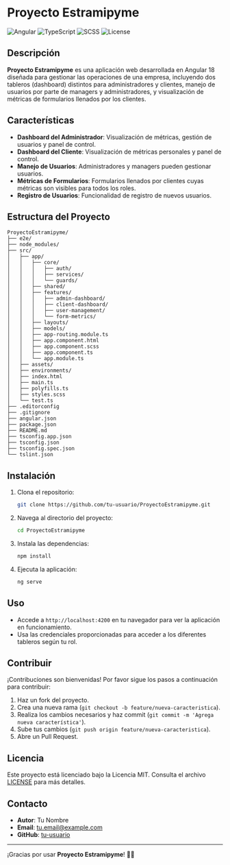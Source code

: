 # Proyecto Estramipyme

![Angular](https://img.shields.io/badge/Angular-18-red)
![TypeScript](https://img.shields.io/badge/TypeScript-4-blue)
![SCSS](https://img.shields.io/badge/SCSS-3-pink)
![License](https://img.shields.io/badge/License-MIT-green)

## Descripción

**Proyecto Estramipyme** es una aplicación web desarrollada en Angular 18 diseñada para gestionar las operaciones de una empresa, incluyendo dos tableros (dashboard) distintos para administradores y clientes, manejo de usuarios por parte de managers y administradores, y visualización de métricas de formularios llenados por los clientes.

## Características

- **Dashboard del Administrador**: Visualización de métricas, gestión de usuarios y panel de control.
- **Dashboard del Cliente**: Visualización de métricas personales y panel de control.
- **Manejo de Usuarios**: Administradores y managers pueden gestionar usuarios.
- **Métricas de Formularios**: Formularios llenados por clientes cuyas métricas son visibles para todos los roles.
- **Registro de Usuarios**: Funcionalidad de registro de nuevos usuarios.

## Estructura del Proyecto

```plaintext
ProyectoEstramipyme/
├── e2e/                       
├── node_modules/              
├── src/                       
│   ├── app/                   
│   │   ├── core/              
│   │   │   ├── auth/          
│   │   │   ├── services/      
│   │   │   └── guards/        
│   │   ├── shared/            
│   │   ├── features/          
│   │   │   ├── admin-dashboard/
│   │   │   ├── client-dashboard/
│   │   │   ├── user-management/
│   │   │   └── form-metrics/
│   │   ├── layouts/            
│   │   ├── models/             
│   │   ├── app-routing.module.ts 
│   │   ├── app.component.html
│   │   ├── app.component.scss
│   │   ├── app.component.ts
│   │   └── app.module.ts
│   ├── assets/                 
│   ├── environments/           
│   ├── index.html
│   ├── main.ts
│   ├── polyfills.ts
│   ├── styles.scss             
│   └── test.ts
├── .editorconfig
├── .gitignore
├── angular.json
├── package.json
├── README.md
├── tsconfig.app.json
├── tsconfig.json
├── tsconfig.spec.json
└── tslint.json
```

## Instalación

1. Clona el repositorio:
    ```bash
    git clone https://github.com/tu-usuario/ProyectoEstramipyme.git
    ```
2. Navega al directorio del proyecto:
    ```bash
    cd ProyectoEstramipyme
    ```
3. Instala las dependencias:
    ```bash
    npm install
    ```
4. Ejecuta la aplicación:
    ```bash
    ng serve
    ```

## Uso

- Accede a `http://localhost:4200` en tu navegador para ver la aplicación en funcionamiento.
- Usa las credenciales proporcionadas para acceder a los diferentes tableros según tu rol.

## Contribuir

¡Contribuciones son bienvenidas! Por favor sigue los pasos a continuación para contribuir:

1. Haz un fork del proyecto.
2. Crea una nueva rama (`git checkout -b feature/nueva-caracteristica`).
3. Realiza los cambios necesarios y haz commit (`git commit -m 'Agrega nueva característica'`).
4. Sube tus cambios (`git push origin feature/nueva-caracteristica`).
5. Abre un Pull Request.

## Licencia

Este proyecto está licenciado bajo la Licencia MIT. Consulta el archivo [LICENSE](LICENSE) para más detalles.

## Contacto

- **Autor**: Tu Nombre
- **Email**: tu.email@example.com
- **GitHub**: [tu-usuario](https://github.com/tu-usuario)

---

¡Gracias por usar **Proyecto Estramipyme**! 💼✨
```
